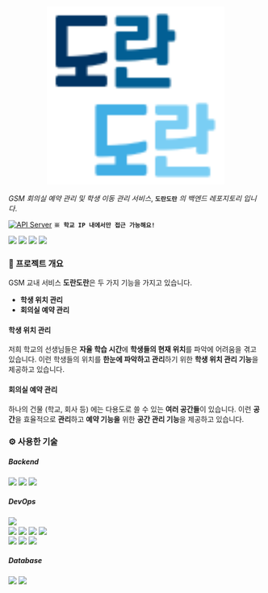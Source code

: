 <p align="center">
<img src="images/readme-logo.png" width="70%" height="70%">
</p>

*GSM 회의실 예약 관리 및 학생 이동 관리 서비스*, **`도란도란`** *의 백엔드 레포지토리 입니다*.

[![API Server](http://img.shields.io/badge/Swagger-85EA2D?style=flat&logo=Swagger&logoColor=white)](https://sites.google.com/woowahan.com/wooteco-demo/%EC%A7%81%EA%B3%A0%EB%9E%98) **`※ 학교 IP 내에서만 접근 가능해요!`**
<div>
<img src="https://img.shields.io/github/languages/top/Doran-Doran-development/DoranDoran-Server-2"/></a></a>
<img src="https://img.shields.io/github/release-date/Doran-Doran-development/DoranDoran-Server-2?color=skyblue"/></a></a>
<img src="https://img.shields.io/github/last-commit/Doran-Doran-development/DoranDoran-Server-2"/></a></a>
<img src="https://img.shields.io/github/commit-activity/m/Doran-Doran-development/DoranDoran-Server-2"/></a></a>
</div>


### :seat: 프로젝트 개요
GSM 교내 서비스 **도란도란**은 두 가지 기능을 가지고 있습니다.

- **학생 위치 관리**
- **회의실 예약 관리**
#### 학생 위치 관리
저희 학교의 선생님들은 **자율 학습 시간**에 **학생들의 현재 위치**를 파악에 어려움을 겪고 있습니다.
이런 학생들의 위치를 **한눈에 파악하고 관리**하기 위한 **학생 위치 관리 기능**을 제공하고 있습니다.
#### 회의실 예약 관리
하나의 건물 (학교, 회사 등) 에는 다용도로 쓸 수 있는 **여러 공간들**이 있습니다. 
이런 **공간**을 효율적으로 **관리**하고 **예약 기능을** 위한  **공간 관리 기능**을 제공하고 있습니다.

### :gear: 사용한 기술
##### Backend

<div>
<img src="https://img.shields.io/badge/Django-092E20?style=flat&logo=Django&logoColor=white"/></a></a>
<img src="https://img.shields.io/badge/Python-3776AB?style=flat&logo=Python&logoColor=white"/></a></a>
<img src="https://img.shields.io/badge/boto3-FFCA28?style=flat&logo=Amazon AWS&logoColor=white"/></a></a>
</div>

##### DevOps
<div>
<img src="https://img.shields.io/badge/Amazon S3-569A31?style=flat&logo=Amazon S3&logoColor=white"/></a></a>
</div>

<div>
<img src="https://img.shields.io/badge/Ubuntu-E95420?style=flat&logo=Ubuntu&logoColor=white"/></a></a>
<img src="https://img.shields.io/badge/Jenkins-D24939?style=flat&logo=Jenkins&logoColor=white"/></a></a>
<img src="https://img.shields.io/badge/Docker-2496ED?style=flat&logo=Docker&logoColor=white"/></a></a>
<img src="https://img.shields.io/badge/gunicorn-4479A1?style=flat&logo=unicode&logoColor=white"/></a></a>
</div>

<div>
<img src="https://img.shields.io/badge/Github-181717?style=flat&logo=Github&logoColor=white"/></a></a>
<img src="https://img.shields.io/badge/Github actions-2088FF?style=flat&logo=Github actions&logoColor=white"/></a></a>
<img src="http://img.shields.io/badge/Swagger-85EA2D?style=flat&logo=Swagger&logoColor=white"/></a></a>


</div>

##### Database
<div>
<img src="https://img.shields.io/badge/AWS RDS-232F3E?style=flat&logo=Amazon AWS&logoColor=white"/></a></a>
<img src="https://img.shields.io/badge/Mysql-4479A1?style=flat&logo=Mysql&logoColor=white"/></a></a>
</div>